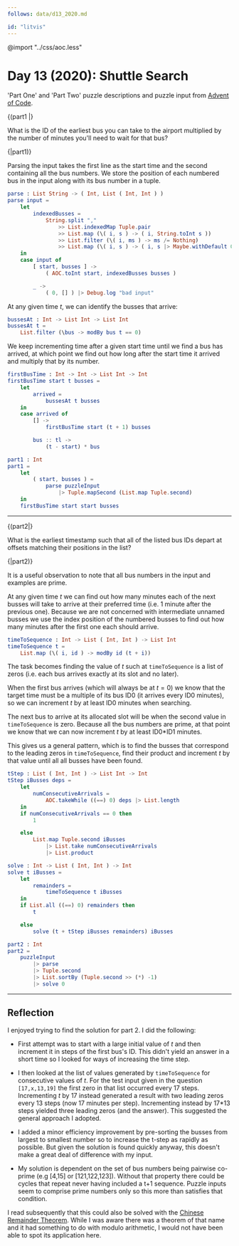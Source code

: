 ```yaml
---
follows: data/d13_2020.md

id: "litvis"
---
```


@import "../css/aoc.less"

# Day 13 (2020): Shuttle Search

'Part One' and 'Part Two' puzzle descriptions and puzzle input from [Advent of Code](https://adventofcode.com/2020/day/13).

{(part1 |}

What is the ID of the earliest bus you can take to the airport multiplied by the number of minutes you'll need to wait for that bus?

{|part1)}

Parsing the input takes the first line as the start time and the second containing all the bus numbers. We store the position of each numbered bus in the input along with its bus number in a tuple.

```elm {l}
parse : List String -> ( Int, List ( Int, Int ) )
parse input =
    let
        indexedBusses =
            String.split ","
                >> List.indexedMap Tuple.pair
                >> List.map (\( i, s ) -> ( i, String.toInt s ))
                >> List.filter (\( i, ms ) -> ms /= Nothing)
                >> List.map (\( i, s ) -> ( i, s |> Maybe.withDefault 0 ))
    in
    case input of
        [ start, busses ] ->
            ( AOC.toInt start, indexedBusses busses )

        _ ->
            ( 0, [] ) |> Debug.log "bad input"
```

At any given time $t$, we can identify the busses that arrive:

```elm {l}
bussesAt : Int -> List Int -> List Int
bussesAt t =
    List.filter (\bus -> modBy bus t == 0)
```

We keep incrementing time after a given start time until we find a bus has arrived, at which point we find out how long after the start time it arrived and multiply that by its number.

```elm {l}
firstBusTime : Int -> Int -> List Int -> Int
firstBusTime start t busses =
    let
        arrived =
            bussesAt t busses
    in
    case arrived of
        [] ->
            firstBusTime start (t + 1) busses

        bus :: tl ->
            (t - start) * bus
```

```elm {l r}
part1 : Int
part1 =
    let
        ( start, busses ) =
            parse puzzleInput
                |> Tuple.mapSecond (List.map Tuple.second)
    in
    firstBusTime start start busses
```

---

{(part2|}

What is the earliest timestamp such that all of the listed bus IDs depart at offsets matching their positions in the list?

{|part2)}

It is a useful observation to note that all bus numbers in the input and examples are prime.

At any given time $t$ we can find out how many minutes each of the next busses will take to arrive at their preferred time (i.e. 1 minute after the previous one). Because we are not concerned with intermediate unnamed busses we use the index position of the numbered busses to find out how many minutes after the first one each should arrive.

```elm {l}
timeToSequence : Int -> List ( Int, Int ) -> List Int
timeToSequence t =
    List.map (\( i, id ) -> modBy id (t + i))
```

The task becomes finding the value of $t$ such at `timeToSequence` is a list of zeros (i.e. each bus arrives exactly at its slot and no later).

When the first bus arrives (which will always be at $t=0$) we know that the target time must be a multiple of its bus ID0 (it arrives every ID0 minutes), so we can increment $t$ by at least ID0 minutes when searching.

The next bus to arrive at its allocated slot will be when the second value in `timeToSequence` is zero. Because all the bus numbers are prime, at that point we know that we can now increment $t$ by at least ID0\*ID1 minutes.

This gives us a general pattern, which is to find the busses that correspond to the leading zeros in `timeToSequence`, find their product and increment $t$ by that value until all all busses have been found.

```elm {l}
tStep : List ( Int, Int ) -> List Int -> Int
tStep iBusses deps =
    let
        numConsecutiveArrivals =
            AOC.takeWhile ((==) 0) deps |> List.length
    in
    if numConsecutiveArrivals == 0 then
        1

    else
        List.map Tuple.second iBusses
            |> List.take numConsecutiveArrivals
            |> List.product
```

```elm {l}
solve : Int -> List ( Int, Int ) -> Int
solve t iBusses =
    let
        remainders =
            timeToSequence t iBusses
    in
    if List.all ((==) 0) remainders then
        t

    else
        solve (t + tStep iBusses remainders) iBusses
```

```elm {l r}
part2 : Int
part2 =
    puzzleInput
        |> parse
        |> Tuple.second
        |> List.sortBy (Tuple.second >> (*) -1)
        |> solve 0
```

---

## Reflection

I enjoyed trying to find the solution for part 2. I did the following:

- First attempt was to start with a large initial value of $t$ and then increment it in steps of the first bus's ID. This didn't yield an answer in a short time so I looked for ways of increasing the time step.

- I then looked at the list of values generated by `timeToSequence` for consecutive values of $t$. For the test input given in the question `[17,x,13,19]` the first zero in that list occurred every 17 steps. Incrementing $t$ by 17 instead generated a result with two leading zeros every 13 steps (now 17 minutes per step). Incrementing instead by 17\*13 steps yielded three leading zeros (and the answer). This suggested the general approach I adopted.

- I added a minor efficiency improvement by pre-sorting the busses from largest to smallest number so to increase the t-step as rapidly as possible. But given the solution is found quickly anyway, this doesn't make a great deal of difference with my input.

- My solution is dependent on the set of bus numbers being pairwise co-prime (e.g [4,15] or [121,122,123]). Without that property there could be cycles that repeat never having included a t+1 sequence. Puzzle inputs seem to comprise prime numbers only so this more than satisfies that condition.

I read subsequently that this could also be solved with the [Chinese Remainder Theorem](https://en.wikipedia.org/wiki/Chinese_remainder_theorem). While I was aware there was a theorem of that name and it had something to do with modulo arithmetic, I would not have been able to spot its application here.
